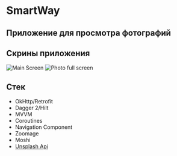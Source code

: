 # SmartWay
## Приложение для просмотра фотографий 
## Скрины приложения
![Main Screen](https://media.discordapp.net/attachments/806865683866451988/1108646131287736370/Screenshot_20230518_094617_SmartWay.jpg?width=312&height=676)
![Photo full screen](https://media.discordapp.net/attachments/806865683866451988/1108646130851516416/Screenshot_20230518_094622_SmartWay.jpg?width=312&height=676)
## Стек
+ OkHttp/Retrofit
+ Dagger 2/Hilt
+ MVVM
+ Coroutines
+ Navigation Component
+ Zoomage
+ Moshi
+ [Unsplash Api](https://unsplash.com/documentation)
